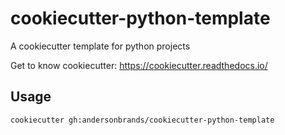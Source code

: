 # cookiecutter-python-template
A cookiecutter template for python projects

Get to know cookiecutter: https://cookiecutter.readthedocs.io/

## Usage
```
cookiecutter gh:andersonbrands/cookiecutter-python-template
```

